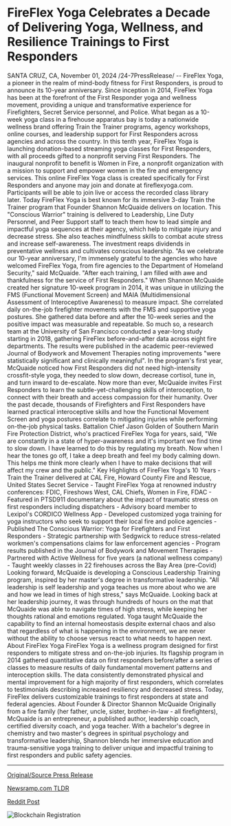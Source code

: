 # FireFlex Yoga Celebrates a Decade of Delivering Yoga, Wellness, and Resilience Trainings to First Responders

SANTA CRUZ, CA, November 01, 2024 /24-7PressRelease/ -- FireFlex Yoga, a pioneer in the realm of mind-body fitness for First Responders, is proud to announce its 10-year anniversary. Since inception in 2014, FireFlex Yoga has been at the forefront of the First Responder yoga and wellness movement, providing a unique and transformative experience for Firefighters, Secret Service personnel, and Police. What began as a 10-week yoga class in a firehouse apparatus bay is today a nationwide wellness brand offering Train the Trainer programs, agency workshops, online courses, and leadership support for First Responders across agencies and across the country.   In this tenth year, FireFlex Yoga is launching donation-based streaming yoga classes for First Responders, with all proceeds gifted to a nonprofit serving First Responders. The inaugural nonprofit to benefit is Women in Fire, a nonprofit organization with a mission to support and empower women in the fire and emergency services. This online FireFlex Yoga class is created specifically for First Responders and anyone may join and donate at fireflexyoga.com. Participants will be able to join live or access the recorded class library later.   Today FireFlex Yoga is best known for its immersive 3-day Train the Trainer program that Founder Shannon McQuaide delivers on location. This "Conscious Warrior" training is delivered to Leadership, Line Duty Personnel, and Peer Support staff to teach them how to lead simple and impactful yoga sequences at their agency, which help to mitigate injury and decrease stress. She also teaches mindfulness skills to combat acute stress and increase self-awareness. The investment reaps dividends in preventative wellness and cultivates conscious leadership.   "As we celebrate our 10-year anniversary, I'm immensely grateful to the agencies who have welcomed FireFlex Yoga, from fire agencies to the Department of Homeland Security," said McQuaide. "After each training, I am filled with awe and thankfulness for the service of First Responders."   When Shannon McQuaide created her signature 10-week program in 2014, it was unique in utilizing the FMS (Functional Movement Screen) and MAIA (Multidimensional Assessment of Interoceptive Awareness) to measure impact. She correlated daily on-the-job firefighter movements with the FMS and supportive yoga postures. She gathered data before and after the 10-week series and the positive impact was measurable and repeatable. So much so, a research team at the University of San Francisco conducted a year-long study starting in 2018, gathering FireFlex before-and-after data across eight fire departments. The results were published in the academic peer-reviewed Journal of Bodywork and Movement Therapies noting improvements "were statistically significant and clinically meaningful".   In the program's first year, McQuaide noticed how First Responders did not need high-intensity crossfit-style yoga, they needed to slow down, decrease cortisol, tune in, and turn inward to de-escalate. Now more than ever, McQuaide invites First Responders to learn the subtle-yet-challenging skills of interoception, to connect with their breath and access compassion for their humanity.   Over the past decade, thousands of Firefighters and First Responders have learned practical interoceptive skills and how the Functional Movement Screen and yoga postures correlate to mitigating injuries while performing on-the-job physical tasks.   Battalion Chief Jason Golden of Southern Marin Fire Protection District, who's practiced FireFlex Yoga for years, said, "We are constantly in a state of hyper-awareness and it's important we find time to slow down. I have learned to do this by regulating my breath. Now when I hear the tones go off, I take a deep breath and feel my body calming down. This helps me think more clearly when I have to make decisions that will affect my crew and the public."   Key Highlights of FireFlex Yoga's 10 Years - Train the Trainer delivered at CAL Fire, Howard County Fire and Rescue, United States Secret Service - Taught FireFlex Yoga at renowned industry conferences: FDIC, Fireshows West, CAL Chiefs, Women in Fire, FDAC - Featured in PTSD911 documentary about the impact of traumatic stress on first responders including dispatchers - Advisory board member to Lexipol's CORDICO Wellness App - Developed customized yoga training for yoga instructors who seek to support their local fire and police agencies - Published The Conscious Warrior: Yoga for Firefighters and First Responders  - Strategic partnership with Sedgwick to reduce stress-related workmen's compensations claims for law enforcement agencies - Program results published in the Journal of Bodywork and Movement Therapies - Partnered with Active Wellness for five years (a national wellness company) - Taught weekly classes in 22 firehouses across the Bay Area (pre-Covid)  Looking forward, McQuaide is developing a Conscious Leadership Training program, inspired by her master's degree in transformative leadership. "All leadership is self leadership and yoga teaches us more about who we are and how we lead in times of high stress," says McQuaide.   Looking back at her leadership journey, it was through hundreds of hours on the mat that McQuaide was able to navigate times of high stress, while keeping her thoughts rational and emotions regulated. Yoga taught McQuaide the capability to find an internal homeostasis despite external chaos and also that regardless of what is happening in the environment, we are never without the ability to choose versus react to what needs to happen next.  About FireFlex Yoga  FireFlex Yoga is a wellness program designed for first responders to mitigate stress and on-the-job injuries. Its flagship program in 2014 gathered quantitative data on first responders before/after a series of classes to measure results of daily fundamental movement patterns and interoception skills. The data consistently demonstrated physical and mental improvement for a high majority of first responders, which correlates to testimonials describing increased resiliency and decreased stress. Today, FireFlex delivers customizable trainings to first responders at state and federal agencies.  About Founder & Director Shannon McQuaide Originally from a fire family (her father, uncle, sister, brother-in-law - all firefighters), McQuaide is an entrepreneur, a published author, leadership coach, certified diversity coach, and yoga teacher. With a bachelor's degree in chemistry and two master's degrees in spiritual psychology and transformative leadership, Shannon blends her immersive education and trauma-sensitive yoga training to deliver unique and impactful training to first responders and public safety agencies. 

---

[Original/Source Press Release](https://www.24-7pressrelease.com/press-release/515739/fireflex-yoga-celebrates-a-decade-of-delivering-yoga-wellness-and-resilience-trainings-to-first-responders)
                    

[Newsramp.com TLDR](https://newsramp.com/curated-news/fireflex-yoga-celebrates-10-year-anniversary-with-donation-based-yoga-classes-for-first-responders/e9e4a8da912ba9d455290d994f6d0770) 

 



[Reddit Post](https://www.reddit.com/r/Leadership_Management/comments/1ggztwj/fireflex_yoga_celebrates_10year_anniversary_with/) 



![Blockchain Registration](https://cdn.newsramp.app/24-7PressRelease/qrcode/2411/1/riceOsMR.webp)